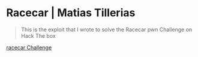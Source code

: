 # Racecar | Matias Tillerias

> This is the exploit that I wrote to solve the Racecar pwn Challenge on Hack The box

[racecar Challenge](https://app.hackthebox.com/challenges/racecar#)
